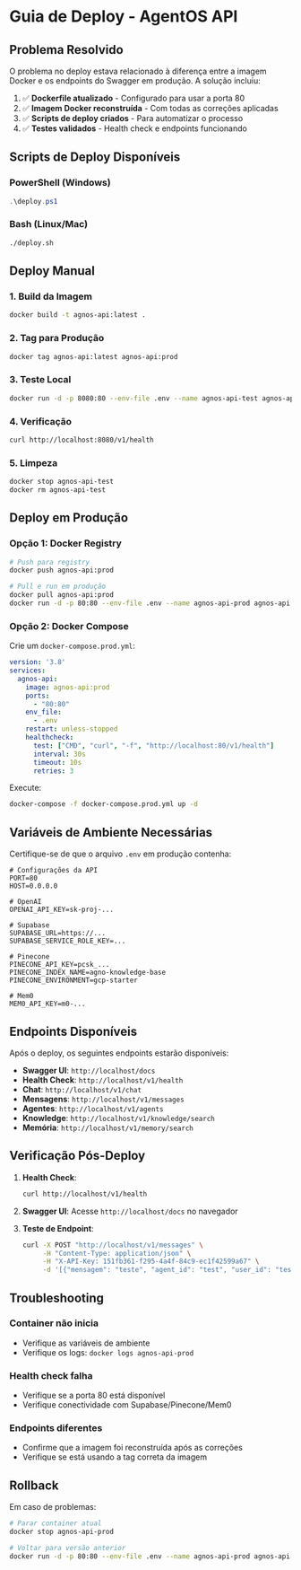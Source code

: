 # Guia de Deploy - AgentOS API

## Problema Resolvido

O problema no deploy estava relacionado à diferença entre a imagem Docker e os endpoints do Swagger em produção. A solução incluiu:

1. ✅ **Dockerfile atualizado** - Configurado para usar a porta 80
2. ✅ **Imagem Docker reconstruída** - Com todas as correções aplicadas
3. ✅ **Scripts de deploy criados** - Para automatizar o processo
4. ✅ **Testes validados** - Health check e endpoints funcionando

## Scripts de Deploy Disponíveis

### PowerShell (Windows)
```powershell
.\deploy.ps1
```

### Bash (Linux/Mac)
```bash
./deploy.sh
```

## Deploy Manual

### 1. Build da Imagem
```bash
docker build -t agnos-api:latest .
```

### 2. Tag para Produção
```bash
docker tag agnos-api:latest agnos-api:prod
```

### 3. Teste Local
```bash
docker run -d -p 8080:80 --env-file .env --name agnos-api-test agnos-api:latest
```

### 4. Verificação
```bash
curl http://localhost:8080/v1/health
```

### 5. Limpeza
```bash
docker stop agnos-api-test
docker rm agnos-api-test
```

## Deploy em Produção

### Opção 1: Docker Registry
```bash
# Push para registry
docker push agnos-api:prod

# Pull e run em produção
docker pull agnos-api:prod
docker run -d -p 80:80 --env-file .env --name agnos-api-prod agnos-api:prod
```

### Opção 2: Docker Compose
Crie um `docker-compose.prod.yml`:

```yaml
version: '3.8'
services:
  agnos-api:
    image: agnos-api:prod
    ports:
      - "80:80"
    env_file:
      - .env
    restart: unless-stopped
    healthcheck:
      test: ["CMD", "curl", "-f", "http://localhost:80/v1/health"]
      interval: 30s
      timeout: 10s
      retries: 3
```

Execute:
```bash
docker-compose -f docker-compose.prod.yml up -d
```

## Variáveis de Ambiente Necessárias

Certifique-se de que o arquivo `.env` em produção contenha:

```env
# Configurações da API
PORT=80
HOST=0.0.0.0

# OpenAI
OPENAI_API_KEY=sk-proj-...

# Supabase
SUPABASE_URL=https://...
SUPABASE_SERVICE_ROLE_KEY=...

# Pinecone
PINECONE_API_KEY=pcsk_...
PINECONE_INDEX_NAME=agno-knowledge-base
PINECONE_ENVIRONMENT=gcp-starter

# Mem0
MEM0_API_KEY=m0-...
```

## Endpoints Disponíveis

Após o deploy, os seguintes endpoints estarão disponíveis:

- **Swagger UI**: `http://localhost/docs`
- **Health Check**: `http://localhost/v1/health`
- **Chat**: `http://localhost/v1/chat`
- **Mensagens**: `http://localhost/v1/messages`
- **Agentes**: `http://localhost/v1/agents`
- **Knowledge**: `http://localhost/v1/knowledge/search`
- **Memória**: `http://localhost/v1/memory/search`

## Verificação Pós-Deploy

1. **Health Check**:
   ```bash
   curl http://localhost/v1/health
   ```

2. **Swagger UI**:
   Acesse `http://localhost/docs` no navegador

3. **Teste de Endpoint**:
   ```bash
   curl -X POST "http://localhost/v1/messages" \
        -H "Content-Type: application/json" \
        -H "X-API-Key: 151fb361-f295-4a4f-84c9-ec1f42599a67" \
        -d '[{"mensagem": "teste", "agent_id": "test", "user_id": "test"}]'
   ```

## Troubleshooting

### Container não inicia
- Verifique as variáveis de ambiente
- Verifique os logs: `docker logs agnos-api-prod`

### Health check falha
- Verifique se a porta 80 está disponível
- Verifique conectividade com Supabase/Pinecone/Mem0

### Endpoints diferentes
- Confirme que a imagem foi reconstruída após as correções
- Verifique se está usando a tag correta da imagem

## Rollback

Em caso de problemas:

```bash
# Parar container atual
docker stop agnos-api-prod

# Voltar para versão anterior
docker run -d -p 80:80 --env-file .env --name agnos-api-prod agnos-api:previous-version
```
